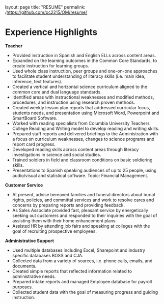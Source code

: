 layout: page
title: "RESUME"
permalink: /https://github.com/oc2215/OM/resume/



<h1><strong>Experience Highlights</strong></h1>

<strong>Teacher</strong>
<ul>
<li>Provided instruction in Spanish and English ELLs across content areas.</li>
<li>Expanded on the learning outcomes in the Common Core Standards, to create instruction for learning groups.</li>
<li>Used whole class instruction, peer groups and one-on-one approaches to facilitate student understanding of literacy skills (i.e. main idea, inference, text features).</li>
<li>Created a vertical and horizontal science curriculum aligned to the common core and dual language standards.</li> 
<li>Identified areas with instructional weaknesses and modified methods, procedures, and instruction using research proven methods.</li>
<li>Created weekly lesson plan reports that addressed curricular focus, students needs, and presentation using Microsoft Word, Powerpoint and SmartBoard Software.</li> 
<li>Worked with reading specialists from Columbia University  Teachers College Reading and Writing model to develop reading and writing skills.</li>
<li>Prepared staff reports and delivered briefings to the Administration with a focus on curriculum weaknesses, changes to science programs and report card progress.</li> 
<li>Developed reading skills across content areas through literacy investigations in science and social studies.</li>
<li>Trained soldiers in field and classroom conditions on basic soldiering skills.</li> 
<li>Presentations to Spanish speaking audiences of up to 25 people, using audio/visual and statistical software. Topic: Financial Management.</li> 
</ul>

<strong>Customer Service</strong>
<ul>
<li>At present, advise bereaved families and funeral directors about burial rights, policies, and committal services and work to resolve cares and concerns by preparing reports and providing feedback.</li> 
<li>As Sales Associate provided fast, pleasant service by energetically seeking out customers and responded to their inquiries with the goal of assisting them with their home enhancement plans.</li> 
<li>Assisted HR by attending job fairs and speaking at colleges with the goal of recruiting prospective employees.</li> 
</ul>
<strong>Administrative Support</strong>
<ul>
<li>Used multiple databases including Excel, Sharepoint and industry specific databases BOSS and CJA.</li> 
 <li>Collected data from a variety of sources, i.e. phone calls, emails, and documents.</li> 
<li>Created simple reports that reflected information related to administrative needs.</li> 
<li>Prepared intake reports and managed Employee database for payroll purposes.</li> 
<li>Collected student data with the goal of measuring progress and guiding instruction.</li>
</ul>
